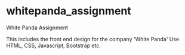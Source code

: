 # whitepanda_assignment
White Panda Assignment

This includes the front end design for the company 'White Panda'
Use HTML, CSS, Javascript, Bootstrap etc.
